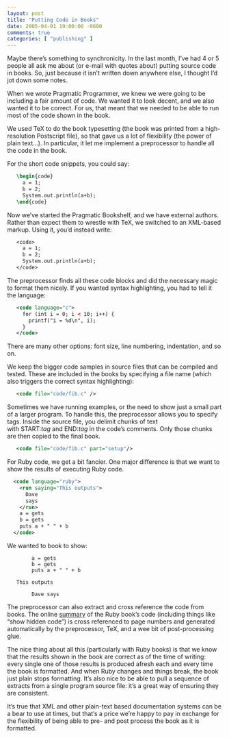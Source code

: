 ```yaml
---
layout: post
title: "Putting Code in Books"
date: 2005-04-01 19:00:00 -0600
comments: true
categories: [ "publishing" ]
---
```


Maybe there’s something to synchronicity. In the last month, I’ve had
4 or 5 people all ask me about (or e-mail with quotes about) putting
source code in books. So, just because it isn’t written down anywhere
else, I thought I’d jot down some notes.

When we wrote Pragmatic Programmer, we knew we were going to be
including a fair amount of code. We wanted it to look decent, and we
also wanted it to be correct. For us, that meant that we needed to be
able to run most of the code shown in the book.

We used TeX to do the book typesetting (the book was printed from a
high-resolution Postscript file), so that gave us a lot of flexibility
(the power of plain text…). In particular, it let me implement a
preprocessor to handle all the code in the book.

For the short code snippets, you could say:

``` tex
   \begin{code}
     a = 1;
     b = 2;
     System.out.println(a+b);
   \end{code}

```

Now we’ve started the Pragmatic Bookshelf, and we have external
authors. Rather than expect them to wrestle with TeX, we switched to
an XML-based markup. Using it, you’d instead write:

``` tex
   <code>
     a = 1;
     b = 2;
     System.out.println(a+b);
   </code>

```

The preprocessor finds all these code blocks and did the necessary magic to format them nicely. If you wanted syntax highlighting, you had to tell it the language:


``` xml
   <code language="c">
     for (int i = 0; i < 10; i++) {
       printf("i = %d\n", i);
     }
   </code>

```

There are many other options: font size, line numbering, indentation, and so on.

We keep the bigger code samples in source files that can be compiled
and tested. These are included in the books by specifying a file name
(which also triggers the correct syntax highlighting):


``` xml
   <code file="code/fib.c" />

```

Sometimes we have running examples, or the need to show just a small
part of a larger program. To handle this, the preprocessor allows you
to specify tags. Inside the source file, you delimit chunks of text
with START:_tag_ and END:_tag_ in the code’s comments. Only those
chunks are then copied to the final book.



``` xml
   <code file="code/fib.c" part="setup"/>

```

For Ruby code, we get a bit fancier. One major difference is that we
want to show the results of executing Ruby code.

``` xml
  <code language="ruby">
    <run saying="This outputs">
      Dave
      says
    </run>
    a = gets
    b = gets
    puts a + " " + b
  </code>

```

We wanted to book to show:

```
        a = gets
        b = gets
        puts a + " " + b

   This outputs

        Dave says

```

The preprocessor can also extract and cross reference the code from
books. The online <a
href="http://www.pragmaticprogrammer.com/titles/ruby/code/index.html">summary</a> of
the Ruby book’s code (including things like “show hidden code”) is
cross referenced to page numbers and generated automatically by the
preprocessor, TeX, and a wee bit of post-processing glue.


The nice thing about all this (particularly with Ruby books) is that
we know that the results shown in the book are correct as of the time
of writing: every single one of those results is produced afresh each
and every time the book is formatted. And when Ruby changes and things
break, the book just plain stops formatting. It’s also nice to be able
to pull a sequence of extracts from a single program source file: it’s
a great way of ensuring they are consistent.


It’s true that XML and other plain-text based documentation systems
can be a bear to use at times, but that’s a price we’re happy to pay
in exchange for the flexibility of being able to pre- and post process
the book as it is formatted.

